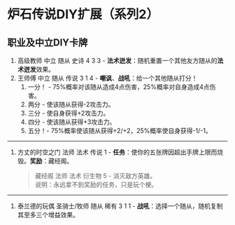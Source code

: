 # 炉石传说DIY扩展（系列2）

## 职业及中立DIY卡牌

1. 高级教师 中立 随从 史诗 4 3 3 - **法术迸发**：随机重置一个其他友方随从的**法术迸发**效果。
2. 王师傅 中立 随从 传说 3 1 4 - **嘲讽**、**战吼**：给一个其他随从打分！
   1. 一分！ - 75%概率对该随从造成4点伤害，25%概率对自身造成4点伤害。
   2. 两分 - 使该随从获得-2攻击力。
   3. 三分 - 使自身获得+2攻击力。
   4. 四分 - 使该随从获得+3攻击力。
   5. 五分！- 75%概率使该随从获得+2/+2，25%概率使自身获得-1/-1。

------

1. 方丈的时空之门 法师 法术 传说 1 - **任务**：使你的五张牌因超出手牌上限而烧毁。**奖励**：藏经阁。
   > 藏经阁 法师 法术 衍生物 5 - 消灭敌方英雄。  
   > 说明：永远拿不到奖励的任务，只是玩个梗。

------

1. 泰兰德的玩偶 圣骑士/牧师 随从 稀有 3 1 1 - **战吼**：选择一个随从，随机复制其至多三个增益效果。
